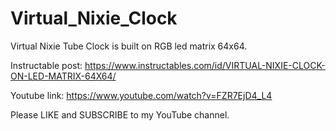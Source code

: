 # Virtual_Nixie_Clock
Virtual Nixie Tube Clock is built on RGB led matrix 64x64.

Instructable post:
https://www.instructables.com/id/VIRTUAL-NIXIE-CLOCK-ON-LED-MATRIX-64X64/

Youtube link:
https://www.youtube.com/watch?v=FZR7EjD4_L4

Please LIKE and SUBSCRIBE to my YouTube channel.
